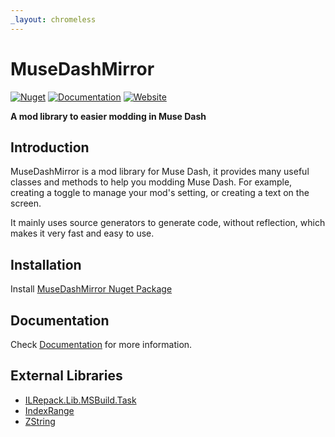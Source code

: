 ```yaml
---
_layout: chromeless
---
```


# MuseDashMirror

[![Nuget](https://img.shields.io/nuget/v/MuseDashMirror)](https://www.nuget.org/packages/MuseDashMirror)
[![Documentation](https://img.shields.io/badge/documentation-%F0%9F%94%8D-9cf?label=Documentation)](https://mdmods.github.io/MuseDashMirror)
[![Website](https://img.shields.io/website?url=https%3A%2F%2Fmdmods.github.io%2FMuseDashMirror&up_message=online&down_message=offline)](https://mdmods.github.io/MuseDashMirror)

**A mod library to easier modding in Muse Dash**

## Introduction

MuseDashMirror is a mod library for Muse Dash, it provides many useful classes and methods to help you modding Muse Dash.
For example, creating a toggle to manage your mod's setting, or creating a text on the screen.

It mainly uses source generators to generate code, without reflection, which makes it very fast and easy to use.

## Installation

Install [MuseDashMirror Nuget Package](https://www.nuget.org/packages/MuseDashMirror)

## Documentation

Check [Documentation](https://mdmods.github.io/MuseDashMirror) for more information.

## External Libraries

* [ILRepack.Lib.MSBuild.Task](https://github.com/ravibpatel/ILRepack.Lib.MSBuild.Task)
* [IndexRange](https://github.com/bgrainger/IndexRange)
* [ZString](https://github.com/Cysharp/ZString)